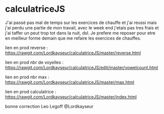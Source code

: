 # calculatriceJS

J'ai passé pas mal de temps sur les exercices de chauffe et j'ai reussi mais j'ai perdu une partie de mon travail, avec le week end j'etais pas tres frais et j'ai taffer un peut trop tot dans la nuit, dsl. Je prefere me reposer pour etre en meilleur forme demain que me refaire les exercices de chauffes.



lien en prod reverse          : https://rawgit.com/Lordkayseur/calculatriceJS/master/reverse.html

lien en prod nbr de voyelles  : https://rawgit.com/Lordkayseur/calculatriceJS/edit/master/vowelcount.html

lien en prod nbr max          : https://rawgit.com/Lordkayseur/calculatriceJS/master/max.html


lien en prod calculatrice     : https://rawgit.com/Lordkayseur/calculatriceJS/master/index.html

bonne correction Leo Legoff @Lordkayseur
